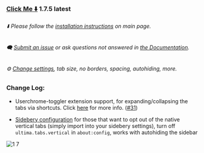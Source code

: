 ### [Click Me ⬇️](https://github.com/soulhotel/FF-ULTIMA/releases/download/1.7.5/ffultima1.7.5.zip) 1.7.5 latest

###### ⬇️ Please follow the [installation instructions](https://github.com/soulhotel/FF-ULTIMA#installation) on main page.

###### 🗨️ [Submit an issue](https://github.com/soulhotel/FF-ULTIMA/issues/new/choose) or ask questions not answered in [the Documentation](https://github.com/soulhotel/FF-ULTIMA/tree/main/doc).

###### ⚙️ [Change settings](https://github.com/soulhotel/FF-ULTIMA/blob/main/doc/Modification.md), tab size, no borders, spacing, autohiding, more.

### Change Log:

- Userchrome-toggler extension support, for expanding/collapsing the tabs via shortcuts. Click [here](https://github.com/soulhotel/FF-ULTIMA/edit/main.update.branch/doc/Modification.md#userchrome-toggle-extension-support) for more info. ([#31](https://github.com/soulhotel/FF-ULTIMA/issues/31))

- [Sidebery configuration](https://github.com/soulhotel/FF-ULTIMA/blob/main/theme/%23sideberyultimastyling.json) for those that want to opt out of the native vertical tabs (simply import into your sidebery settings), turn off `ultima.tabs.vertical` in `about:config`, works with autohiding the sidebar


![1 7](https://github.com/soulhotel/FF-ULTIMA/assets/155501797/ed741f9f-cac6-4339-8913-a697a8b3ade9)

